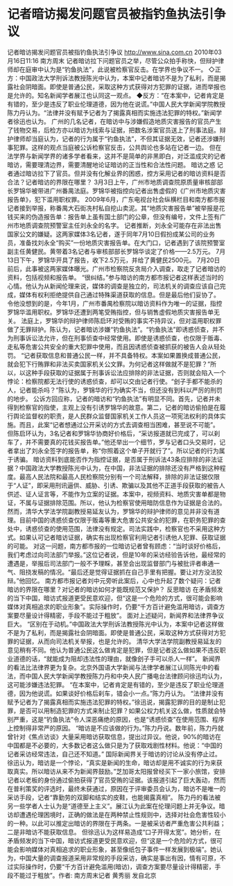 # 记者暗访揭发问题官员被指钓鱼执法引争议

记者暗访揭发问题官员被指钓鱼执法引争议
http://www.sina.com.cn  2010年03月16日11:16  南方周末
记者暗访拉下问题官员之举，尽管公众拍手称快，但辩护律师却在庭审中认为是“钓鱼执法”，此说被检察官反击。在学界也争议不一。
◇正方：中国政法大学刑诉法教授陈光中认为，本案中记者暗访不是为了私利，而是揭露社会阴暗面。即使是普通公民，采取这种方式获得对方犯罪的证据，进而举报也是允许的。知名新闻学者展江也认同这一观点。
◆反方：“在本案中，记者肯定是有错的，至少是违反了职业伦理道德，因为他在说谎。”中国人民大学新闻学院教授陈力丹认为。“法律并没有赋予记者为了揭露真相而实施违法犯罪的特权。”新闻学者徐迅也认为。
广州的几名记者，在暗访中与涉嫌假造地质灾害报告的官员产生了钱物交易，后检方亦以暗访为线索与证据，把数名涉案官员送上了刑事法庭。辩护律师却当庭认为，记者的行为属于“钓鱼执法”，不但其证据无效，记者还涉嫌刑事犯罪。这样的观点当庭被公诉检察官反击，公共舆论也多站在记者一边。
但在法学界与新闻学界的诸多学者看来，这并不是简单的非黑即白，对泛滥成灾的记者暗访，需要理清边界，需要清醒地论证暗访的正当性和合法性问题。
暗访之惑
记者通过暗访拉下了官员。但并没有化解业界的困惑，控方采用记者的暗访资料是否合法？记者暗访的界限在哪里？
3月3日上午，广州市地质调查院原质量审核部部长罗锦华被带进广州番禺法庭。罗锦华被指控向记者出售虚假的《广州市地质灾害报告单》，犯下滥用职权罪。
2009年6月，广东电视台社会纵横栏目和南方都市报记者接到举报，称番禺大石街冼村私自挖山卖泥。其“地质灾害报告单”被举报是花钱买来的伪造报告单：报告单上虽有国土部门的公章，但没有编号，文件上签有广州市地质调查院预警室主任刘永全的名字。
记者推断，刘永全可能存在非法出售国家公文的嫌疑。这两家媒体3名记者，遂于同年7月10日假扮成某公司的业务员，准备找刘永全“购买”一份地质灾害报告单。在大门口，记者遇到了该院预警室副主任黄健民。黄带着3名记者与审核部部长罗锦华谈定了价格——2.5万元。
7月13日下午，罗锦华开具了报告，收下2.5万元，并给了黄健民2500元。
7月20日前后，此事被这两家媒体曝光。广州市检察院反贪局介入调查，取走了记者暗访的资料，包括视频和报告单。
“很纠结。”参与暗访的南方都市报记者这样表述当时的心情。他认为从新闻伦理来说，媒体的调查是独立的，司法机关的调查应该自己完成，媒体有权利拒绝提供自己通过特殊渠道获取的信息。但是最后他们妥协了。
令他没想到的是，今年1月，广州市番禺检察院以暗访资料作为唯一的证据，指控罗锦华滥用职权。罗锦华还遭到两笔受贿指控，但与销售虚假地质灾害报告单无关。
法庭上，罗锦华的辩护律师陈启环对受贿的事实不持异议，但对滥用职权罪做了无罪辩护。陈认为，记者暗访涉嫌“钓鱼执法”。“钓鱼执法”即诱惑侦查，并不为刑事诉讼法允许，但在刑事侦查中经常使用。即使是诱惑侦查，也仅限于贩毒、走私等危害公共安全的重大犯罪中使用，而且因诱惑侦查被抓获的被告人会从轻处罚。
“记者获取信息和普通公民一样，并不具备特权。本案如果置换成普通公民，就会犯下行贿罪和非法买卖国家机关公文罪。为何记者这样做就不是犯罪？”所以，以这种手段获取的证据属于刑事诉讼法应排除的非法证据，否则就会陷入一个悖论：检察院都无法行使的诱惑侦查，却可以交由记者行使。“刽子手都不能杀的人，记者能杀吗？”陈认为，罗锦华的行为确实不当，但还没有到科以严厉的刑罚的地步。
公诉方回应称，记者的暗访和“钓鱼执法”有明显不同。首先，记者并未得到检察官的指使，主观上没有引诱罗锦华的故意。第二，记者的暗访偷拍是在履行舆论监督权的职责，是人民群众监督国家机关工作人员这一项宪法权利的具体实施。而且，此案“记者想通过公开采访的方式去调查相当困难，甚至说不可能”。
但陈启环认为，3名记者和罗锦华协商好价格后，“采访报道就已完成了，可以刹车了，并不需要真的花钱买报告单。”他还举出一个细节，罗与记者口头交易时，记者拿出了刘永全签字的报告单，称“你照着这个单子开就行了”。所以记者的行为属于诱骗。
暗访资料到底能否作为指控证据，是否属于刑诉法43条应排除的非法证据？中国政法大学教授陈光中认为，在中国，非法证据的排除还没有严格到这种程度。最高人民法院和最高人民检察院分别有一个司法解释，排除的非法证据仅限于“人证”，即采用刑讯逼供、威胁、引诱、欺骗以及其他不正道手段获取的被告人供述、证人证言等，不能作为立案的证据。本案中，视频资料、地质灾害单都是物证，不属与证据排除范围。所以，他认为检察官使用暗防信息作为证据是合法的。
然而，清华大学法学院副教授易延友认为，罗锦华的辩护律师的意见并非没有道理。目前中国的诱惑侦查仅限于贩毒等重大危害公共安全的犯罪，在职务犯罪的查处中，诱惑侦查的使用范围，法律没有规定。司法实践中，检察官也不采用这种方式。如果认可记者暗访证据，确实有出现检察官利用记者引诱他人犯罪、获取证据的可能。
对这一问题，南方都市报的一位暗访记者曾有顾虑：“当时谈好价格后，我们考虑过向司法部门举报。”这位记者说，但是10年的采访经验告诉他，最经常的遭遇是，举报后司法部门一般不予理睬，甚至会出现监督部门与被批评者串通一气、阻挠发稿的情况。“最后还是觉得证据抓在自己手里有把握。要让对方没法狡辩。”他回忆。
南方都市报记者刘中元旁听此案后，心中也升起了数个疑问：记者暗访的界限在哪里？对记者的暗访如何才能既规范又保护？
反思暗访
在矛盾频发的当下中国，暗访式报道更受民意欢迎，但“这是一个危险的方式，很可能会影响媒体对真相追求的职业形象”。实际操作时，仍要“千方百计避免滥用暗访，调查方案要尽量设计得精密，手段不能过于粗放”。
面对上述疑问，新闻界和法律界争议巨大。
“区别在于动机。”中国政法大学刑诉法教授陈光中认为，本案中记者这样做不是为了私利，而是揭露社会阴暗面。即使是普通公民，采取这种方式获得对方犯罪的证据，从而向司法机关举报，也是允许的。
清华大学法学院副教授易延友的意见稍有不同。他认为普通公民这么做肯定是犯罪，但是记者这么做如果不违反职业道德的话，“就能成为阻却违法性的理由，就像刽子手可以杀人一样”。
新闻界的看法比法律界更为复杂。北京外国语大学新闻与法律学者展江认同陈光中的看法，而中国人民大学新闻学教授陈力丹和中央人民广播电台法律顾问徐迅均认为，这可能涉嫌违法犯罪。
“在本案中，记者肯定是有错的，至少是违反了职业伦理道德，因为他说谎。如果谈好价格后刹车，错会小一点。”陈力丹认为。
“法律并没有赋予记者为了揭露真相而实施违法犯罪的特权。”徐迅说，揭露犯罪的目的是制止犯罪，是否可以用制造犯罪的方式来制止犯罪？如果公权力机关这么做，性质就会特别严重，这是“钓鱼执法”令人深恶痛绝的原因，也是“诱惑侦查”在使用范围、程序上控制得非常严的原因。
“暗访是不应该做的行为。”陈力丹说。数年前，陈力丹就曾针对《焦点访谈》大量采用暗访获取信息，提出过异议。他说，90%的暗访在中国都是不必要的，大多数记者这么做只是为了获取戏剧性材料。他说：“中国的记者采访经常违法，自己还不知道。”
国际新闻界关于暗访的讨论从没有停止过。徐迅认为，暗访是一个悖论，“真实是新闻的生命，暗访却是用不诚实的行为来获取真实。所以暗访从来不为新闻界鼓励。”芝加哥太阳报曾经买下一家小旅馆，安排记者以老板的身份通过偷拍获得了官员受贿的证据。该报道引起了巨大轰动，然而在普利策奖的评选时，最终未获通过，原因在于评审委员会认为，暗访不是唯一的采访手段，记者“靠勤劳的双脚和结实的皮鞋，也能揭露真相”。
陈力丹的看法被另一些学者人士认为是“道德至上主义”。展江认为此案在伦理问题上并无争议。暗访却遭遇伦理困境时，正确的做法是在两种禁止性规则中，选择对社会危害性较小的一种。以此可以推定出暗访的界限在于两条。一是被采访者严重危害公共利益；二是非暗访不能获取信息。
但徐迅认为这样易造成“口子开得太宽”。她分析，在矛盾频发的当下中国，暗访式报道更受民意欢迎，但“这是一个危险的方式，很可能会影响媒体对真相追求的职业形象，甚至像纸包子事件一样发展到极端”。她认为，中国大量的调查报道采用非常规的手段采访，确实是事出有因，情有可原，不过实际操作时，仍要“千方百计避免滥用(暗访)，调查方案要尽量设计得精密，手段不能过于粗放”。作者: 南方周末记者 黄秀丽 发自北京
 

